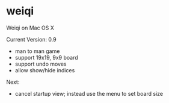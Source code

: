 # weiqi
Weiqi on Mac OS X

Current Version: 0.9
- man to man game
- support 19x19, 9x9 board
- support undo moves
- allow show/hide indices

Next:
- cancel startup view; instead use the menu to set board size
